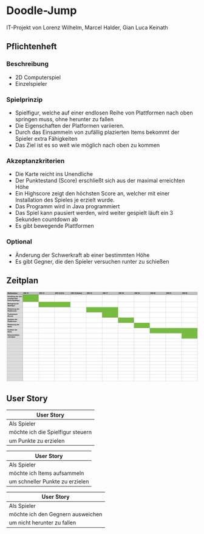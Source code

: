 # Doodle-Jump
IT-Projekt von Lorenz Wilhelm, Marcel Halder, Gian Luca Keinath

## Pflichtenheft

### Beschreibung
- 2D Computerspiel
- Einzelspieler

### Spielprinzip
- Spielfigur, welche auf einer endlosen Reihe von Plattformen nach oben springen muss, ohne herunter zu fallen
- Die Eigenschaften der Platformen variieren.
- Durch das Einsammeln von zufällig plazierten Items bekommt der Spieler extra Fähigkeiten
- Das Ziel ist es so weit wie möglich nach oben zu kommen

### Akzeptanzkriterien
- Die Karte reicht ins Unendliche
- Der Punktestand (Score) erschließt sich aus der maximal erreichten Höhe
- Ein Highscore zeigt den höchsten Score an, welcher mit einer Installation des Spieles je erzielt wurde.
- Das Programm wird in Java programmiert
- Das Spiel kann pausiert werden, wird weiter gespielt läuft ein 3 Sekunden countdown ab
- Es gibt bewegende Plattformen

### Optional
- Änderung der Schwerkraft ab einer bestimmten Höhe
- Es gibt Gegner, die den Spieler versuchen runter zu schießen

## Zeitplan
![Zeitplan](https://github.com/derGianni/Doodle-Jump/blob/1afb62bf30669690471f69a69a5a485f409d23d1/Zeitplan.JPG)

## User Story

|User Story|
|----------|
|Als Spieler|
|möchte ich die Spielfigur steuern|
|um Punkte zu erzielen|

|User Story|
|----------|
|Als Spieler|
|möchte ich Items aufsammeln|
|um schneller Punkte zu erzielen|

|User Story|
|----------|
|Als Spieler|
|möchte ich den Gegnern ausweichen|
|um nicht herunter zu fallen|
